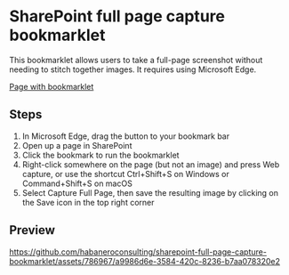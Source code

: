 # SharePoint full page capture bookmarklet

This bookmarklet allows users to take a full-page screenshot without needing to stitch together images. It requires using Microsoft Edge.

[Page with bookmarklet](https://habaneroconsulting.github.io/sharepoint-full-page-capture-bookmarklet/)

## Steps

1. In Microsoft Edge, drag the button to your bookmark bar
2. Open up a page in SharePoint
3. Click the bookmark to run the bookmarklet
4. Right-click somewhere on the page (but not an image) and press Web capture, or use the shortcut Ctrl+Shift+S on Windows or Command+Shift+S on macOS
5. Select Capture Full Page, then save the resulting image by clicking on the Save icon in the top right corner

## Preview

https://github.com/habaneroconsulting/sharepoint-full-page-capture-bookmarklet/assets/786967/a9986d6e-3584-420c-8236-b7aa078320e2

